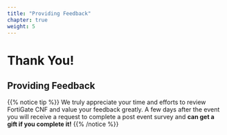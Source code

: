 ```yaml
---
title: "Providing Feedback"
chapter: true
weight: 5
---
```


# Thank You!

## Providing Feedback

{{% notice tip %}}
We truly appreciate your time and efforts to review FortiGate CNF and value your feedback greatly. 
A few days after the event you will receive a request to complete a post event survey and **can get a gift if you complete it!**
{{% /notice %}}
